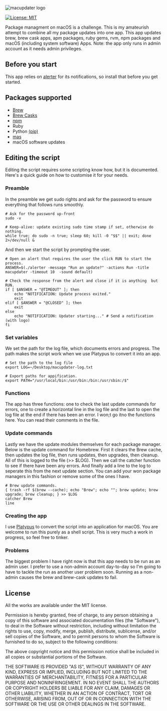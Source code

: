 ![macupdater logo](https://gugulet.hu/site/wp-content/uploads/macupdater-logo-1200x600-1.png)

[![License: MIT](https://img.shields.io/badge/License-MIT-red.svg)](https://opensource.org/licenses/MIT)

Package managment on macOS is a challenge. This is my amateurish attempt to combine all my package updates into one app. This app updates brew, brew cask apps, apm packages, ruby gems, rvm, npm packages and macOS (including system software) Apps. Note: the app only runs in admin account as it needs admin privileges.

## Before you start

This app relies on [alerter](https://github.com/vjeantet/alerter) for its notifications, so install that before you get started.

## Packages supported

-    [Brew](https://brew.sh/)
-    [Brew Casks](https://github.com/buo/homebrew-cask-upgrade)
-    [npm](https://www.npmjs.com/)
-    Ruby
-    Python [(pip)](https://github.com/pypa/pip)
-    [mas](https://github.com/mas-cli/mas)
-    macOS software updates

## Editing the script

Editing the script requires some scripting know how, but it is documented. Here's a quick guide on how to customise it for your needs.

### Preamble

In the preamble we get sudo rights and ask for the password to ensure everything that follows runs smoothly.

```shell
# Ask for the password up-front
sudo -v

# Keep-alive: update existing sudo time stamp if set, otherwise do nothing.
while true; do sudo -n true; sleep 60; kill -0 "$$" || exit; done 2>/dev/null &
```

And then we start the script by prompting the user.

```shell
# Open an alert that requires the user the click RUN to start the process.
ANSWER=$(./alerter -message "Run an update?" -actions Run -title macupdater -timeout 10  -sound default)

# Check the response from the alert and close if it is anything  but RUN.
if [ $ANSWER = "@TIMEOUT" ]; then
    echo "NOTIFICATION: Update process exited."
    exit
elif [ $ANSWER = "@CLOSED" ]; then
    exit
else
    echo "NOTIFICATION: Updater starting..." # Send a notification (with logo)
fi
```

### Set variables

We set the path for the log file, which documents errors and progress. The path makes the script work when we use Platypus to convert it into an app.

```shell
# Set the path to the log file
export LOG=~/Desktop/macupdater-log.txt

# Export paths for appification.
export PATH="/usr/local/bin:/usr/bin:/bin:/usr/sbin:/$"
```

### Functions

The app has three functions: one to check the last update commands for errors, one to create a horizontal line in the log file and the last to open the log file at the end if there has been an error. I won;t go itno the functions here. You can read their comments in the file.

### Update commands

Lastly we have the update modules themselves for each package manager. Below is the update command for Homebrew. First it clears the Brew cache, then updates the log file, then runs updates, then upgrades, then cleanup. All of this is logged to the file (>> \$LOG). Then we call the catcher function to see if there have been any errors. And finally add a line to the log to seperate this from the next update section. You can add your won package managers in this fashion or remove some of the ones I have.

```shell
# Brew update commands.
{ trash -rf $(brew --cache); echo "Brew"; echo ""; brew update; brew upgrade; brew cleanup; } >> $LOG
catcher Brew
line
```

### Creating the app

I use [Platypus](https://github.com/sveinbjornt/platypus) to convert the script into an application for macOS. You are welcome to run this purely as a shell script. This is very much a work in progress, so feel free to tinker.

### Problems

The biggest problem I have right now is that this app needs to be run as an admin user. I prefer to use a non-admin account day-to-day so I'm going to have to tackle the run as another user problem soon. Running as a non-admin causes the brew and brew-cask updates to fail.

## License

All the works are available under the MIT license.

Permission is hereby granted, free of charge, to any person obtaining a copy of this software and associated documentation files (the "Software"), to deal in the Software without restriction, including without limitation the rights to use, copy, modify, merge, publish, distribute, sublicense, and/or sell copies of the Software, and to permit persons to whom the Software is furnished to do so, subject to the following conditions:

The above copyright notice and this permission notice shall be included in all copies or substantial portions of the Software.

THE SOFTWARE IS PROVIDED "AS IS", WITHOUT WARRANTY OF ANY KIND, EXPRESS OR IMPLIED, INCLUDING BUT NOT LIMITED TO THE WARRANTIES OF MERCHANTABILITY, FITNESS FOR A PARTICULAR PURPOSE AND NONINFRINGEMENT. IN NO EVENT SHALL THE AUTHORS OR COPYRIGHT HOLDERS BE LIABLE FOR ANY CLAIM, DAMAGES OR OTHER LIABILITY, WHETHER IN AN ACTION OF CONTRACT, TORT OR OTHERWISE, ARISING FROM, OUT OF OR IN CONNECTION WITH THE SOFTWARE OR THE USE OR OTHER DEALINGS IN THE SOFTWARE.
